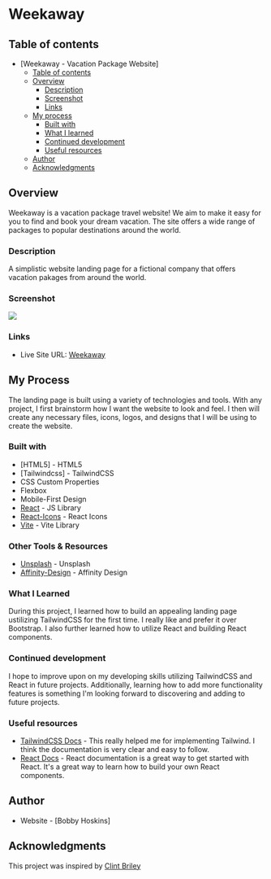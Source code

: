 # Weekaway

## Table of contents

- [Weekaway - Vacation Package Website]
  - [Table of contents](#table-of-contents)
  - [Overview](#overview)
    - [Description](#the-challenge)
    - [Screenshot](#screenshot)
    - [Links](#links)
  - [My process](#my-process)
    - [Built with](#built-with)
    - [What I learned](#what-i-learned)
    - [Continued development](#continued-development)
    - [Useful resources](#useful-resources)
  - [Author](#author)
  - [Acknowledgments](#acknowledgments)

## Overview

Weekaway is a vacation package travel website! We aim to make it easy for you to find and book your dream vacation. The site offers a wide range of packages to popular destinations around the world.

### Description

A simplistic website landing page for a fictional company that offers vacation pakages from around the world.

### Screenshot

![](./src/assets/Weekaway-Screenshot.png)

### Links

- Live Site URL: [Weekaway](https://weekaway-app.netlify.app/)

## My Process

The landing page is built using a variety of technologies and tools. With any project, I first brainstorm how I want the website to look and feel. I then will create any necessary files, icons, logos, and designs that I will be using to create the website.

### Built with

- [HTML5] - HTML5
- [Tailwindcss] - TailwindCSS
- CSS Custom Properties
- Flexbox
- Mobile-First Design
- [React](https://reactjs.org/) - JS Library
- [React-Icons](https://reacticons.com/) - React Icons
- [Vite](https://vitejs.dev/) - Vite Library

### Other Tools & Resources

- [Unsplash](https://www.unsplash.com/) - Unsplash
- [Affinity-Design](https://www.affinitydesign.com/) - Affinity Design

### What I Learned

During this project, I learned how to build an appealing landing page ustilizing TailwindCSS for the first time. I really like and prefer it over Bootstrap. I also further learned how to utilize React and building React components.

### Continued development

I hope to improve upon on my developing skills utilizing TailwindCSS and React in future projects. Additionally, learning how to add more functionality features is something I'm looking forward to discovering and adding to future projects.

### Useful resources

- [TailwindCSS Docs](https://tailwindcss.com/docs/installation) - This really helped me for implementing Tailwind. I think the documentation is very clear and easy to follow.
- [React Docs](https://reactjs.org/docs/getting-started.html) - React documentation is a great way to get started with React. It's a great way to learn how to build your own React components.

## Author

- Website - [Bobby Hoskins]

## Acknowledgments

This project was inspired by [Clint Briley](https://www.youtube.com/@codecommerce)
